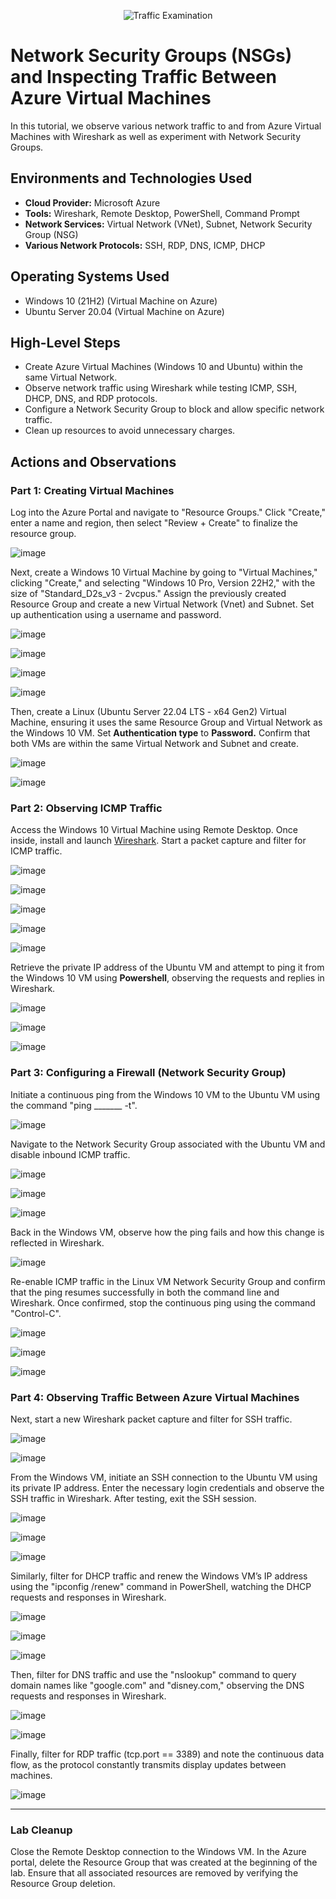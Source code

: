 <p align="center">
<img src="https://i.imgur.com/Ua7udoS.png" alt="Traffic Examination"/>
</p>

<h1>Network Security Groups (NSGs) and Inspecting Traffic Between Azure Virtual Machines</h1>
In this tutorial, we observe various network traffic to and from Azure Virtual Machines with Wireshark as well as experiment with Network Security Groups. <br />




<h2>Environments and Technologies Used</h2>

- <strong>Cloud Provider:</strong> Microsoft Azure
- <strong>Tools:</strong> Wireshark, Remote Desktop, PowerShell, Command Prompt
- <strong>Network Services:</strong> Virtual Network (VNet), Subnet, Network Security Group (NSG)
- <strong>Various Network Protocols:</strong> SSH, RDP, DNS, ICMP, DHCP




<h2>Operating Systems Used </h2>

- Windows 10 (21H2) (Virtual Machine on Azure)
- Ubuntu Server 20.04 (Virtual Machine on Azure)




<h2>High-Level Steps</h2>

- Create Azure Virtual Machines (Windows 10 and Ubuntu) within the same Virtual Network.
- Observe network traffic using Wireshark while testing ICMP, SSH, DHCP, DNS, and RDP protocols.
- Configure a Network Security Group to block and allow specific network traffic.
- Clean up resources to avoid unnecessary charges.






<h2>Actions and Observations</h2>

<h3>Part 1: Creating Virtual Machines</h3>

<p>
Log into the Azure Portal and navigate to "Resource Groups." Click "Create," enter a name and region, then select "Review + Create" to finalize the resource group. 
</p>

![image](https://github.com/user-attachments/assets/db063212-d225-43fe-a8d7-10f120b47465)


<p>
Next, create a Windows 10 Virtual Machine by going to "Virtual Machines," clicking "Create," and selecting "Windows 10 Pro, Version 22H2," with the size of "Standard_D2s_v3 - 2vcpus." Assign the previously created Resource Group and create a new Virtual Network (Vnet) and Subnet. Set up authentication using a username and password. 
</p>

![image](https://github.com/user-attachments/assets/d31fc699-bed7-418a-8cd7-89dddb257f22)

![image](https://github.com/user-attachments/assets/1b2686e3-1087-4fbb-969b-2961fac48f44)

![image](https://github.com/user-attachments/assets/feb02eb5-82e5-4e2e-923f-8238116096f0)

![image](https://github.com/user-attachments/assets/128d02bd-2caa-4b8b-955e-7383da93d63b)

<p>
Then, create a Linux (Ubuntu Server 22.04 LTS - x64 Gen2) Virtual Machine, ensuring it uses the same Resource Group and Virtual Network as the Windows 10 VM. Set <strong>Authentication type</strong> to <strong>Password.</strong> Confirm that both VMs are within the same Virtual Network and Subnet and create.
</p>

![image](https://github.com/user-attachments/assets/f57ecde8-c1f4-4594-86ab-460c2cb75abe)

![image](https://github.com/user-attachments/assets/ca7e791e-34a6-4fe6-ba45-fffbaf436531)

<h3>Part 2: Observing ICMP Traffic</h3>

<p>Access the Windows 10 Virtual Machine using Remote Desktop. Once inside, install and launch <a href="https://www.wireshark.org" target="_blank">Wireshark</a>. Start a packet capture and filter for ICMP traffic.</p>

![image](https://github.com/user-attachments/assets/e1419d49-9b03-406a-83a7-619a2057fdd7)

![image](https://github.com/user-attachments/assets/7f4b6246-cf5e-45bb-b3df-81e9f3dd48d6)

![image](https://github.com/user-attachments/assets/32a2003d-3271-4284-afa2-09c2d8e1a3ca)

![image](https://github.com/user-attachments/assets/b5024bfc-c58e-4a4d-8309-b43e85e43aa6)

![image](https://github.com/user-attachments/assets/9d3d5c3a-b382-4992-b9d8-60353c15e331)


<p>Retrieve the private IP address of the Ubuntu VM and attempt to ping it from the Windows 10 VM using <strong>Powershell</strong>, observing the requests and replies in Wireshark.</p>

![image](https://github.com/user-attachments/assets/748ef327-dfc4-4c77-a2e0-695e9faee2be)

![image](https://github.com/user-attachments/assets/2be29573-ae86-4774-89e1-c4439cb55a54)

![image](https://github.com/user-attachments/assets/cf43f1a6-4207-4aa3-bb19-48f2dcb32e83)


<h3>Part 3: Configuring a Firewall (Network Security Group)</h3>

<p>Initiate a continuous ping from the Windows 10 VM to the Ubuntu VM using the command "ping _______ -t".</p>

![image](https://github.com/user-attachments/assets/fc5480be-4faf-4e66-a11d-758b42edd79a)


<p>Navigate to the Network Security Group associated with the Ubuntu VM and disable inbound ICMP traffic.</p>

![image](https://github.com/user-attachments/assets/7534b0f3-9639-4950-860f-c77193719fcb)

![image](https://github.com/user-attachments/assets/f6395bf6-4431-4566-b040-434c2753cb09)

![image](https://github.com/user-attachments/assets/04a064f3-0971-4d06-8853-853579ed99ff)


<p>Back in the Windows VM, observe how the ping fails and how this change is reflected in Wireshark.</p>

![image](https://github.com/user-attachments/assets/97f89e34-fdb9-42a6-8b2f-faa1a4e72646)

  
<p>Re-enable ICMP traffic in the Linux VM Network Security Group and confirm that the ping resumes successfully in both the command line and Wireshark. Once confirmed, stop the continuous ping using the command "Control-C".</p>

![image](https://github.com/user-attachments/assets/3a3084de-77e5-4d13-ad32-8308cae28071)

![image](https://github.com/user-attachments/assets/b5df7366-ea7f-41f4-b62d-5fde5070ad3f)

![image](https://github.com/user-attachments/assets/8ec46078-0404-4a89-94cb-71774707b0f6)



<h3>Part 4: Observing Traffic Between Azure Virtual Machines</h3>

<p>Next, start a new Wireshark packet capture and filter for SSH traffic.</p>

![image](https://github.com/user-attachments/assets/97b6d56d-ecca-4ac9-b89b-dc823c3d1ad8)

![image](https://github.com/user-attachments/assets/75aa58c9-e91f-423c-b213-89c52f6ee953)

 
<p>From the Windows VM, initiate an SSH connection to the Ubuntu VM using its private IP address. Enter the necessary login credentials and observe the SSH traffic in Wireshark. After testing, exit the SSH session.</p>

![image](https://github.com/user-attachments/assets/93004031-3eef-4b18-8cde-f65b315c5fb0)

![image](https://github.com/user-attachments/assets/c7450ad9-121e-4151-9847-8f9362b8c814)

![image](https://github.com/user-attachments/assets/28464560-6fcd-47db-94e5-95ea536e5fca)


<p>Similarly, filter for DHCP traffic and renew the Windows VM’s IP address using the "ipconfig /renew" command in PowerShell, watching the DHCP requests and responses in Wireshark.</p> 

![image](https://github.com/user-attachments/assets/7da8de65-22f9-428c-8936-c047aaca8512)

![image](https://github.com/user-attachments/assets/fed64dfe-aa0e-475d-aa62-ca04a5712034)

![image](https://github.com/user-attachments/assets/eec38df4-0a18-41f7-ae5b-ac11833aa984)


<p>Then, filter for DNS traffic and use the "nslookup" command to query domain names like "google.com" and "disney.com," observing the DNS requests and responses in Wireshark.</p>

![image](https://github.com/user-attachments/assets/9f6bdc66-b400-4458-b597-fe8fb3712714)

![image](https://github.com/user-attachments/assets/5b203745-8b29-4515-9428-87c48763314c)



<p>Finally, filter for RDP traffic (tcp.port == 3389) and note the continuous data flow, as the protocol constantly transmits display updates between machines.</p>

![image](https://github.com/user-attachments/assets/e016148c-6b5d-47a8-a215-7340dacd92e9)

<hr>

<h3>Lab Cleanup</h3>

<p>Close the Remote Desktop connection to the Windows VM. In the Azure portal, delete the Resource Group that was created at the beginning of the lab. Ensure that all associated resources are removed by verifying the Resource Group deletion.</p>


